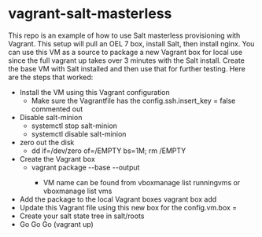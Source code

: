 # vagrant-salt-masterless
This repo is an example of how to use Salt masterless provisioning with Vagrant.  This setup will pull an OEL 7 box, install Salt, then install nginx.  You can use this VM as a source to package a new Vagrant box for local use since the full vagrant up takes over 3 minutes with the Salt install.  Create the base VM with Salt installed and then use that for further testing.  Here are the steps that worked:

  - Install the VM using this Vagrant configuration
    - Make sure the Vagrantfile has the config.ssh.insert_key = false commented out
  - Disable salt-minion
    - systemctl stop salt-minion
    - systemctl disable salt-minion
  - zero out the disk
    - dd if=/dev/zero of=/EMPTY bs=1M; rm /EMPTY
  - Create the Vagrant box
    - vagrant package --base <VM Name> --output <destination file>
      - VM name can be found from vboxmanage list runningvms or vboxmanage list vms
  - Add the package to the local Vagrant boxes
    vagrant box add <box name> <path to the newly created file from the package command>
  - Update this Vagrant file using this new box for the config.vm.box = 
  - Create your salt state tree in salt/roots
  - Go Go Go (vagrant up)
  
